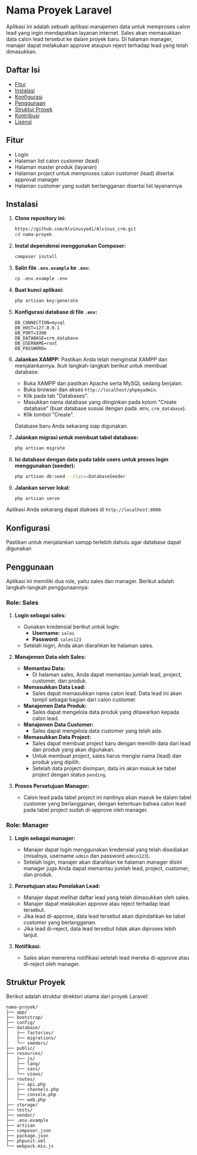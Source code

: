 # Nama Proyek Laravel

Aplikasi ini adalah sebuah aplikasi manajemen data untuk memproses calon lead yang ingin mendapatkan layanan internet. Sales akan memasukkan data calon lead tersebut ke dalam proyek baru. Di halaman manager, manajer dapat melakukan approve ataupun reject terhadap lead yang telah dimasukkan.

## Daftar Isi
- [Fitur](#fitur)
- [Instalasi](#instalasi)
- [Konfigurasi](#konfigurasi)
- [Penggunaan](#penggunaan)
- [Struktur Proyek](#struktur-proyek)
- [Kontribusi](#kontribusi)
- [Lisensi](#lisensi)

## Fitur
- Login
- Halaman list calon customer (lead)
- Halaman master produk (layanan)
- Halaman project untuk memproses calon customer (lead) disertai approval manager
- Halaman customer yang sudah berlangganan disertai list layanannya

## Instalasi

1. **Clone repository ini:**
    ```bash
    https://github.com/Alvinusyodi/Alvinus_crm.git
    cd nama-proyek
    ```

2. **Instal dependensi menggunakan Composer:**
    ```bash
    composer install
    ```

3. **Salin file `.env.example` ke `.env`:**
    ```bash
    cp .env.example .env
    ```

4. **Buat kunci aplikasi:**
    ```bash
    php artisan key:generate
    ```

5. **Konfigurasi database di file `.env`:**
    ```plaintext
    DB_CONNECTION=mysql
    DB_HOST=127.0.0.1
    DB_PORT=3306
    DB_DATABASE=crm_database
    DB_USERNAME=root
    DB_PASSWORD=
    ```
5. **Jalankan XAMPP:**
   Pastikan Anda telah menginstal XAMPP dan menjalankannya. Ikuti langkah-langkah berikut untuk membuat database:
   
   - Buka XAMPP dan pastikan Apache serta MySQL sedang berjalan.
   - Buka browser dan akses `http://localhost/phpmyadmin`.
   - Klik pada tab "Databases".
   - Masukkan nama database yang diinginkan pada kolom "Create database" (buat database susuai dengan pada .env, `crm_database`).
   - Klik tombol "Create".
   
   Database baru Anda sekarang siap digunakan.

6. **Jalankan migrasi untuk membuat tabel database:**
    ```bash
    php artisan migrate
    ```

7. **Isi database dengan data pada table users untuk proses login menggunakan (seeder):**
    ```bash
    php artisan db:seed --class=DatabaseSeeder
    ```

8. **Jalankan server lokal:**
    ```bash
    php artisan serve
    ```

Aplikasi Anda sekarang dapat diakses di `http://localhost:8000`.

## Konfigurasi

Pastikan untuk menjalankan xampp terlebih dahulu agar database dapat digunakan

## Penggunaan

Aplikasi ini memiliki dua role, yaitu sales dan manager. Berikut adalah langkah-langkah penggunaannya:

### Role: Sales

1. **Login sebagai sales:**
   - Gunakan kredensial berikut untuk login:
     - **Username:** `sales`
     - **Password:** `sales123`
   - Setelah login, Anda akan diarahkan ke halaman sales.

2. **Manajemen Data oleh Sales:**
   - **Memantau Data:**
     - Di halaman sales, Anda dapat memantau jumlah lead, project, customer, dan produk.
   - **Memasukkan Data Lead:**
     - Sales dapat memasukkan nama calon lead. Data lead ini akan tampil sebagai bagian dari calon customer.
   - **Manajemen Data Produk:**
     - Sales dapat mengelola data produk yang ditawarkan kepada calon lead.
   - **Manajemen Data Customer:**
     - Sales dapat mengelola data customer yang telah ada.
   - **Memasukkan Data Project:**
     - Sales dapat membuat project baru dengan memilih data dari lead dan produk yang akan digunakan. 
     - Untuk membuat project, sales harus mengisi nama (lead) dan produk yang dipilih. 
     - Setelah data project disimpan, data ini akan masuk ke tabel project dengan status `pending`.
   
3. **Proses Persetujuan Manager:**
   - Calon lead pada tabel project ini nantinya akan masuk ke dalam tabel customer yang berlangganan, dengan ketentuan bahwa calon lead pada tabel project sudah di-approve oleh manager.

### Role: Manager

1. **Login sebagai manager:**
   - Manajer dapat login menggunakan kredensial yang telah disediakan (misalnya, username `admin` dan password `admin123`).
   - Setelah login, manajer akan diarahkan ke halaman manager disini manager juga Anda dapat memantau jumlah lead, project, customer, dan produk.

2. **Persetujuan atau Penolakan Lead:**
   - Manajer dapat melihat daftar lead yang telah dimasukkan oleh sales.
   - Manajer dapat melakukan approve atau reject terhadap lead tersebut.
   - Jika lead di-approve, data lead tersebut akan dipindahkan ke tabel customer yang berlangganan.
   - Jika lead di-reject, data lead tersebut tidak akan diproses lebih lanjut.

3. **Notifikasi:**
   - Sales akan menerima notifikasi setelah lead mereka di-approve atau di-reject oleh manager.


## Struktur Proyek

Berikut adalah struktur direktori utama dari proyek Laravel:

```plaintext
nama-proyek/
├── app/
├── bootstrap/
├── config/
├── database/
│   ├── factories/
│   ├── migrations/
│   └── seeders/
├── public/
├── resources/
│   ├── js/
│   ├── lang/
│   ├── sass/
│   └── views/
├── routes/
│   ├── api.php
│   ├── channels.php
│   ├── console.php
│   └── web.php
├── storage/
├── tests/
├── vendor/
├── .env.example
├── artisan
├── composer.json
├── package.json
├── phpunit.xml
└── webpack.mix.js
